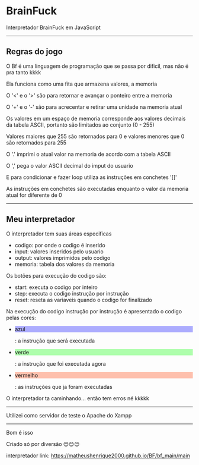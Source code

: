 # BrainFuck
Interpretador BrainFuck em JavaScript

---
## Regras do jogo

O Bf é uma linguagem de programação que se passa por dificil, mas não é pra tanto kkkk

Ela funciona como uma fita que armazena valores, a memoria

O '<' e o '>' são para retornar e avançar o ponteiro entre a memoria

O '+' e o '-' são para acrecentar e retirar uma unidade na memoria atual

Os valores em um espaço de memoria corresponde aos valores decimais da tabela ASCII, portanto são limitados ao conjunto (0 - 255)

Valores maiores que 255 são retornados para 0 e valores menores que 0 são retornados para 255

O '.' imprimi o atual valor na memoria de acordo com a tabela ASCII

O ',' pega o valor ASCII decimal do imput do usuario

E para condicionar e fazer loop utiliza as instruções em conchetes '\[]'

As instruções em conchetes são executadas enquanto o valor da memoria atual for diferente de 0

---
## Meu interpretador

O interpretador tem suas áreas especificas

  - codigo: por onde o codigo é inserido
  - input: valores inseridos pelo usuario
  - output: valores imprimidos pelo codigo
  - memoria: tabela dos valores da memoria

Os botões para execução do codigo são:

  - start: executa o codigo por inteiro
  - step: executa o codigo instrução por instrução
  - reset: reseta as variaveis quando o codigo for finalizado
 
 Na execução do codigo instrução por instrução é apresentado o codigo pelas cores:
 
  - <p style="background: rgba(0, 0, 255, 0.32);"  >azul</p> : a instrução que será executada
  - <p style="background: rgba(9, 255, 0, 0.32);"  >verde</p> : a instrução que foi executada agora
  - <p style="background: rgba(255, 60, 0, 0.32);" >vermelho</p> : as instruções que ja foram executadas

O interpretador ta caminhando... então tem erros né kkkkk

---
Utilizei como servidor de teste o Apache do Xampp

---
Bom é isso

Criado só por diversão 😊😊😊

interpretador link: https://matheushenrique2000.github.io/BF/bf_main/main
